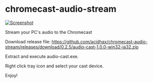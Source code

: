 # chromecast-audio-stream
[![Screenshot](https://s3.amazonaws.com/matbee.com/audio-cast.png)](https://s3.amazonaws.com/matbee.com/audio-cast.png)


Stream your PC's audio to the Chromecast


Download release file: https://github.com/acidhax/chromecast-audio-stream/releases/download/0.2.5/audio-cast-1.0.0-win32-ia32.zip

Extract and execute audio-cast.exe.

Right click tray icon and select your cast device.

Enjoy!
